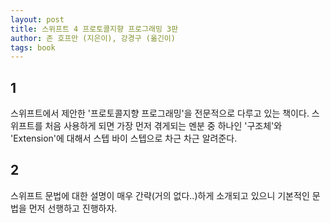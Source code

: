 ```yaml
---
layout: post
title: 스위프트 4 프로토콜지향 프로그래밍 3판
author: 존 호프만 (지은이), 강경구 (옮긴이)
tags: book
---
```


## 1

스위프트에서 제안한 '프로토콜지향 프로그래밍'을 전문적으로 다루고 있는 책이다. 스위프트를 처음 사용하게 되면 가장 먼저 겪게되는 멘분 중 하나인 '구조체'와 'Extension'에 대해서 스텝 바이 스텝으로 차근 차근 알려준다.

## 2

스위프트 문법에 대한 설명이 매우 간략(거의 없다..)하게 소개되고 있으니 기본적인 문법을 먼저 선행하고 진행하자.
